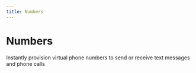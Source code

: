```yaml
---
title: Numbers
---
```


# Numbers

Instantly provision virtual phone numbers to send or receive text messages and phone calls
